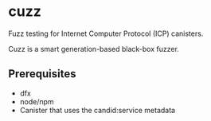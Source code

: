 # cuzz

Fuzz testing for Internet Computer Protocol (ICP) canisters.

Cuzz is a smart generation-based black-box fuzzer.

## Prerequisites

-   dfx
-   node/npm
-   Canister that uses the candid:service metadata
